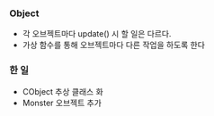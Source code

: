 ### Object
- 각 오브젝트마다 update() 시 할 일은 다르다.
- 가상 함수를 통해 오브젝트마다 다른 작업을 하도록 한다


### 한 일
- CObject 추상 클래스 화
- Monster 오브젝트 추가